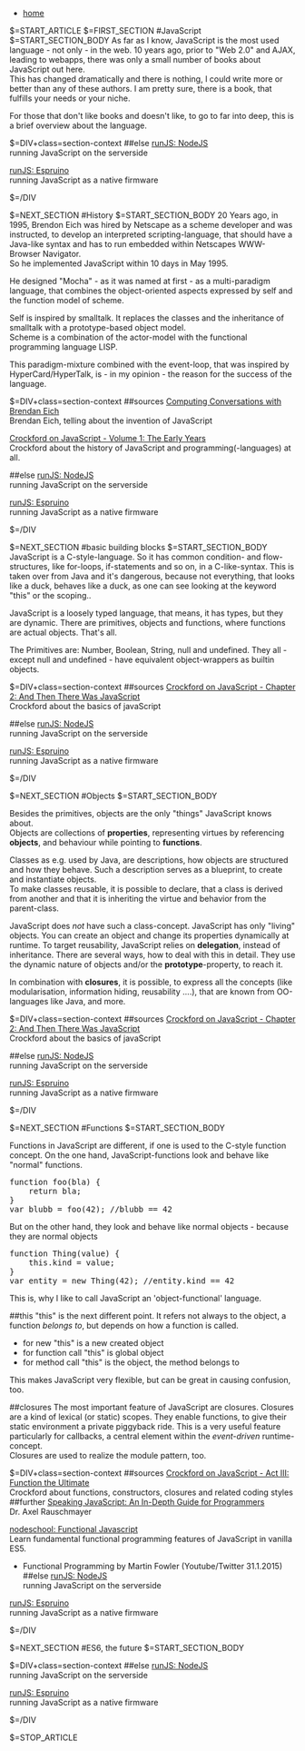 <div id="sec-navigation"></div>
<div id="section-context"></div>

<div class="content">
<nav id="breadcrumb"><ul><li><a href="/" >home</a></li></ul></nav>

$=START_ARTICLE
$=FIRST_SECTION
#JavaScript
$=START_SECTION_BODY
As far as I know, JavaScript is the most used language - not only - in the web. 10 years ago, prior to "Web 2.0" 
and AJAX, leading to webapps, there was only a small number of books about JavaScript out here.     
This has changed dramatically and there is nothing, I could write more or better than any of these authors. I am pretty sure, there is a book, 
that fulfills your needs or your niche.

For those that don't like books and doesn't like, to go to far into deep, this is a brief overview about the language. 

$=DIV+class=section-context
##else
[runJS: NodeJS](/co/runjs/article/nodejs)   
running JavaScript on the serverside

[runJS: Espruino](/co/runjs/article/espruino)    
running JavaScript as a native firmware

$=/DIV

$=NEXT_SECTION
#History
$=START_SECTION_BODY
20 Years ago, in 1995, Brendon Eich was hired by Netscape as a scheme developer and was instructed, to develop an 
interpreted scripting-language, that should have a Java-like syntax and has to run embedded within Netscapes 
WWW-Browser Navigator.    
So he implemented JavaScript within 10 days in May 1995.

He designed "Mocha" - as it was named at first - as  a multi-paradigm language, 
that combines the object-oriented aspects expressed by self and the function model of scheme.

Self is inspired by smalltalk. It replaces the classes and the inheritance of smalltalk with a 
prototype-based object model.   
Scheme is a combination of the actor-model with the functional programming language LISP.

This paradigm-mixture combined with the event-loop, that was inspired by HyperCard/HyperTalk, 
is - in my opinion - the reason for the success of the language.

$=DIV+class=section-context
##sources
[Computing Conversations with Brendan Eich](https://www.youtube.com/watch?v=IPxQ9kEaF8c)    
Brendan Eich, telling about the invention of JavaScript

[Crockford on JavaScript - Volume 1: The Early Years](https://www.youtube.com/watch?v=JxAXlJEmNMg)    
Crockford about the history of JavaScript and programming(-languages) at all.

##else
[runJS: NodeJS](/co/runjs/article/nodejs)   
running JavaScript on the serverside

[runJS: Espruino](/co/runjs/article/espruino)    
running JavaScript as a native firmware

$=/DIV

$=NEXT_SECTION
#basic building blocks
$=START_SECTION_BODY
JavaScript is a C-style-language. So it has common condition- and flow-structures, like for-loops, 
if-statements and so on, in a C-like-syntax. This is taken over from Java and it's dangerous, 
because not everything, that looks like a duck, behaves like a duck, as one can see looking at the 
keyword "this" or the scoping..  

JavaScript is a loosely typed language, that means, it has types, but they are dynamic. 
There are primitives, objects and functions, where functions are actual objects.
That's all.

The Primitives are: Number, Boolean, String, null and undefined.
They all - except null and undefined - have equivalent object-wrappers as builtin objects.
 
$=DIV+class=section-context
##sources
[Crockford on JavaScript - Chapter 2: And Then There Was JavaScript](https://www.youtube.com/watch?v=RO1Wnu-xKoY)     
Crockford about the basics of javaScript

##else
[runJS: NodeJS](/co/runjs/article/nodejs)   
running JavaScript on the serverside

[runJS: Espruino](/co/runjs/article/espruino)    
running JavaScript as a native firmware

$=/DIV


$=NEXT_SECTION
#Objects
$=START_SECTION_BODY

Besides the primitives, objects are the only "things" JavaScript knows about.    
Objects are collections of **properties**, representing virtues by referencing **objects**, 
and behaviour while pointing to **functions**.

Classes as e.g. used by Java, are descriptions, how objects are structured and how they behave. 
Such a description serves as a blueprint, to create and instantiate objects.     
To make classes reusable, it is possible to declare, that a class is derived from another and that it is inheriting
the virtue and behavior from the parent-class. 

JavaScript does *not* have such a class-concept. JavaScript has only "living" objects. You can create an object 
and change its properties dynamically at runtime. To target reusability, JavaScript relies 
on **delegation**, instead of inheritance. There are several ways, how to deal with this in detail. 
They use the dynamic nature of objects and/or the **prototype**-property, to reach  it. 

In combination with **closures**, it is possible, to express all the concepts 
(like modularisation, information hiding, reusability ....), that are known from OO-languages like Java, and more.

$=DIV+class=section-context
##sources
[Crockford on JavaScript - Chapter 2: And Then There Was JavaScript](https://www.youtube.com/watch?v=RO1Wnu-xKoY)     
Crockford about the basics of javaScript

##else
[runJS: NodeJS](/co/runjs/article/nodejs)   
running JavaScript on the serverside

[runJS: Espruino](/co/runjs/article/espruino)    
running JavaScript as a native firmware

$=/DIV

$=NEXT_SECTION
#Functions
$=START_SECTION_BODY

Functions in JavaScript are different, if one is used to the C-style function concept.
On the one hand, JavaScript-functions look and behave like "normal" functions.

<pre>
function foo(bla) {
	return bla;
}
var blubb = foo(42); //blubb == 42
</pre>

But on the other hand, they look and behave like normal objects - because they are normal objects

<pre>
function Thing(value) {
	this.kind = value;
}
var entity = new Thing(42); //entity.kind == 42
</pre>

This is, why I like to call JavaScript an 'object-functional' language. 

##this
"this" is the next different point. It refers not always to the object, a function _belongs to_, 
but depends on how a function is called. 

* for new "this" is a new created object 
* for function call "this" is global object
* for method call "this" is the object, the method belongs to

This makes JavaScript very flexible, but can be great in causing confusion, too.

##closures
The most important feature of JavaScript are closures. Closures are a kind of lexical (or static) scopes.
They enable functions, to give their static environment a private piggyback ride. 
This is a very useful feature particularly for callbacks, a central element within the *event-driven* runtime-concept.  
Closures are used to realize the module pattern, too.

$=DIV+class=section-context
##sources
[Crockford on JavaScript - Act III: Function the Ultimate](https://www.youtube.com/watch?v=ya4UHuXNygM)     
Crockford about functions, constructors, closures and related coding styles
##further
[Speaking JavaScript: An In-Depth Guide for Programmers](http://speakingjs.com/)     
Dr. Axel Rauschmayer

[nodeschool: Functional Javascript](https://github.com/timoxley/functional-javascript-workshop)     
Learn fundamental functional programming features of JavaScript in vanilla ES5.

* Functional Programming by Martin Fowler (Youtube/Twitter 31.1.2015)
##else
[runJS: NodeJS](/co/runjs/article/nodejs)   
running JavaScript on the serverside

[runJS: Espruino](/co/runjs/article/espruino)    
running JavaScript as a native firmware

$=/DIV


$=NEXT_SECTION
#ES6, the future
$=START_SECTION_BODY

$=DIV+class=section-context
##else
[runJS: NodeJS](/co/runjs/article/nodejs)   
running JavaScript on the serverside

[runJS: Espruino](/co/runjs/article/espruino)    
running JavaScript as a native firmware

$=/DIV

$=STOP_ARTICLE

<!-- div class="clearit"/ -->
</div> <!-- /content -->
